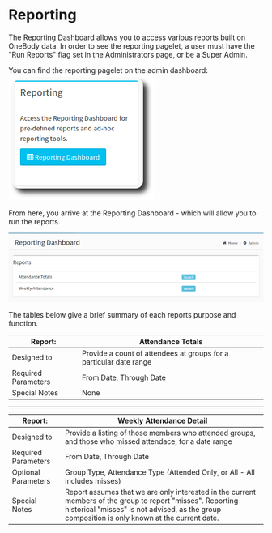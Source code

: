 # Reporting

The Reporting Dashboard allows you to access various reports built on OneBody data. In order to see the reporting pagelet, a user must have the "Run Reports" flag set in the Administrators page, or be a Super Admin.

You can find the reporting pagelet on the admin dashboard:
![Reporting Pagelet](/img/admin/reports-1.png)

From here, you arrive at the Reporting Dashboard - which will allow you to run the reports.

![Reporting Dashboard](/img/admin/reports-2.png)

The tables below give a brief summary of each reports purpose and function.

|Report:| Attendance Totals |
| -- | -- |
| Designed to | Provide a count of attendees at groups for a particular date range  |
| Required Parameters | From Date, Through Date |
| Special Notes | None |

---

| Report: | Weekly Attendance Detail |
| -- | -- |
| Designed to | Provide a listing of those members who attended groups, and those who missed attendace, for a date range |
| Required Parameters | From Date, Through Date |
| Optional Parameters | Group Type, Attendance Type (Attended Only, or All - All includes misses) |
| Special Notes | Report assumes that we are only interested in the current members of the group to report "misses". Reporting historical "misses" is not advised, as the group composition is only known at the current date.|
